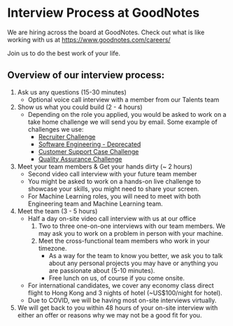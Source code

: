 # Interview Process at GoodNotes

We are hiring across the board at GoodNotes. Check out what is like working with us at https://www.goodnotes.com/careers/

Join us to do the best work of your life.

## Overview of our interview process:

1. Ask us any questions (15-30 minutes)
    - Optional voice call interview with a member from our Talents team
2. Show us what you could build (2 - 4 hours)
    - Depending on the role you applied, you would be asked to work on a take home challenge we will send you by email. Some example of challenges we use:
        - [Recruiter Challenge](recruiter.md)
        - [Software Engineering - Deprecated](software-engineering.md)
        - [Customer Support Case Challenge](customer-support.md)
        - [Quality Assurance Challenge](quality-assurance.md)
3. Meet your team members & Get your hands dirty (~ 2 hours)
    - Second video call interview with your future team member
    - You might be asked to work on a hands-on live challenge to showcase your skills, you might need to share your screen.
    - For Machine Learning roles, you will need to meet with both Engineering team and Machine Learning team. 
4. Meet the team (3 - 5 hours)
    - Half a day on-site video call interview with us at our office
        1. Two to three one-on-one interviews with our team members. We may ask you to work on a problem in person with your machine.
        2. Meet the cross-functional team members who work in your timezone.
            - As a way for the team to know you better, we ask you to talk about any personal projects you may have or anything you are passionate about (5-10 minutes).
            - Free lunch on us, of course if you come onsite.
    - For international candidates, we cover any economy class direct flight to Hong Kong and 3 nights of hotel (~US$100/night for hotel).
    - Due to COVID, we will be having most on-site interviews virtually. 
4. We will get back to you within 48 hours of your on-site interview with either an offer or reasons why we may not be a good fit for you.
